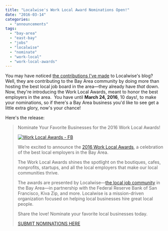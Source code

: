 ```yaml
---
title: "Localwise's Work Local Award Nominations Open!"
date: "2016-03-14"
categories: 
  - "announcements"
tags: 
  - "bay-area"
  - "east-bay"
  - "jobs"
  - "localwise"
  - "nominate"
  - "work-local"
  - "work-local-awards"
---
```


You may have noticed [the contributions I've made](http://thegourmez.com/?s=localwise) to Localwise's blog? Well, they are contributing to the Bay Area community by doing more than hosting the best local job board in the area—they already have _that_ down. Now, they're introducing the Work Local Awards, meant to honor the best employers in the area.  You have until **March 24, 2016**, 10 days!, to make your nominations, so if there's a Bay Area business you'd like to see get a little extra glory, now's your chance!

Here's the release:

> Nominate Your Favorite Businesses for the 2016 Work Local Awards!
> 
> [![Work Local Awards - FB](http://s3.amazonaws.com/thegourmez-wpmedia/2016/03/Work-Local-Awards-FB-500x250.jpg)](http://s3.amazonaws.com/thegourmez-wpmedia/2016/03/Work-Local-Awards-FB.jpg)
> 
> We’re excited to announce the [2016 Work Local Awards](https://www.localwisejobs.com/2016-work-local-awards/), a celebration of the best local employers in the Bay Area.
> 
> The Work Local Awards shines the spotlight on the boutiques, cafes, nonprofits, startups, and all the local employers that make our local communities thrive.
> 
> The awards are presented by Localwise—[the local job community](https://www.localwisejobs.com) in the Bay Area—in partnership with the Federal Reserve Bank of San Francisco, Kiva Zip, and more. Localwise is a mission-driven organization focused on helping local businesses hire great local people.
> 
> Share the love! Nominate your favorite local businesses today.
> 
> [SUBMIT NOMINATIONS HERE](https://www.localwisejobs.com/2016-work-local-awards/)
> 
>
